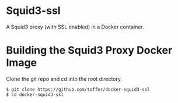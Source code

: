 # Squid3-ssl

A Squid3 proxy (with SSL enabled) in a Docker container.


# Building the Squid3 Proxy Docker Image

Clone the git repo and cd into the root directory.

<pre><code>$ git clone https://github.com/toffer/docker-squid3-ssl
$ cd docker-squid3-ssl
</code></pre>
